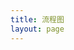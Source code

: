 ```yaml
---
title: 流程图
layout: page
---
```


<script setup>
import FlowChart from './index.vue'
</script>

<FlowChart />
  